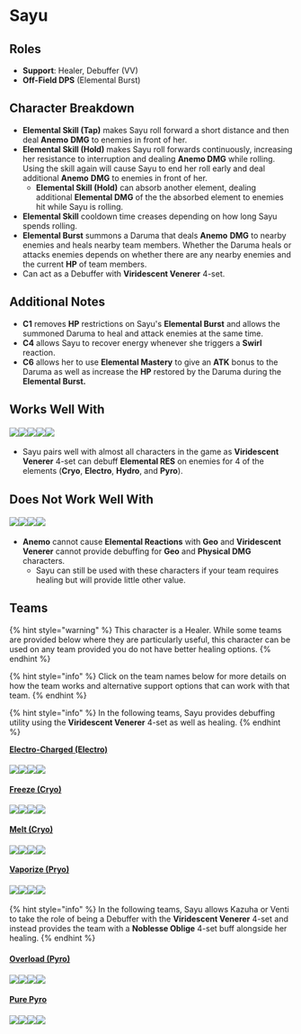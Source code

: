 # Sayu

## Roles

* **Support**: Healer, Debuffer (VV)
* **Off-Field DPS** (Elemental Burst)

## Character Breakdown

* **Elemental Skill (Tap)** makes Sayu roll forward a short distance and then deal **Anemo** **DMG** to enemies in front of her.
* **Elemental Skill (Hold)** makes Sayu roll forwards continuously, increasing her resistance to interruption and dealing **Anemo DMG** while rolling. Using the skill again will cause Sayu to end her roll early and deal additional **Anemo** **DMG** to enemies in front of her.
  * **Elemental Skill (Hold)** can absorb another element, dealing additional **Elemental DMG** of the the absorbed element to enemies hit while Sayu is rolling.
* **Elemental Skill** cooldown time creases depending on how long Sayu spends rolling.
* **Elemental Burst** summons a Daruma that deals **Anemo** **DMG** to nearby enemies and heals nearby team members. Whether the Daruma heals or attacks enemies depends on whether there are any nearby enemies and the current **HP** of team members.
* Can act as a Debuffer with **Viridescent Venerer** 4-set.

## Additional Notes

* **C1** removes **HP** restrictions on Sayu's **Elemental Burst** and allows the summoned Daruma to heal and attack enemies at the same time.
* **C4** allows Sayu to recover energy whenever she triggers a **Swirl** reaction.
* **C6** allows her to use **Elemental Mastery** to give an **ATK** bonus to the Daruma as well as increase the **HP** restored by the Daruma during the **Elemental Burst.**

## Works Well With

#### ![](../../.gitbook/assets/Element\_Anemo.webp)![](../../.gitbook/assets/Element\_Cryo.webp)![](../../.gitbook/assets/Element\_Electro.webp)![](../../.gitbook/assets/Element\_Hydro.webp)![](../../.gitbook/assets/Element\_Pyro.webp)

* Sayu pairs well with almost all characters in the game as **Viridescent Venerer** 4-set can debuff **Elemental RES** on enemies for 4 of the elements (**Cryo**, **Electro**, **Hydro**, and **Pyro**).

## Does Not Work Well With

#### ![](../../.gitbook/assets/Element\_Geo.webp)![](../../.gitbook/assets/ui\_avataricon\_eula.png)![](../../.gitbook/assets/ui\_avataricon\_razor.png)![](../../.gitbook/assets/ui\_avataricon\_xinyan.png)

* **Anemo** cannot cause **Elemental Reactions** with **Geo** and **Viridescent Venerer** cannot provide debuffing for **Geo** and **Physical DMG** characters.
  * Sayu can still be used with these characters if your team requires healing but will provide little other value.

## Teams

{% hint style="warning" %}
This character is a Healer. While some teams are provided below where they are particularly useful, this character can be used on any team provided you do not have better healing options.
{% endhint %}

{% hint style="info" %}
Click on the team names below for more details on how the team works and alternative support options that can work with that team.
{% endhint %}

{% hint style="info" %}
In the following teams, Sayu provides debuffing utility using the **Viridescent Venerer** 4-set as well as healing.
{% endhint %}

[**Electro-Charged (Electro)**](../../teams/electro-charged.md)

#### ![](../../.gitbook/assets/ui\_avataricon\_keqing.png)![](../../.gitbook/assets/ui\_avataricon\_xingqiu.png)![](../../.gitbook/assets/ui\_avataricon\_fischl.png)![](../../.gitbook/assets/ui\_avataricon\_sayu.png)

[**Freeze (Cryo)**](../../teams/freeze.md)

#### ![](../../.gitbook/assets/ui\_avataricon\_ayaka.png)![](../../.gitbook/assets/ui\_avataricon\_mona.png)![](../../.gitbook/assets/ui\_avataricon\_rosaria.png)![](../../.gitbook/assets/ui\_avataricon\_sayu.png)

[**Melt (Cryo)**](../../teams/reverse-melt.md)

#### ![](../../.gitbook/assets/ui\_avataricon\_rosaria.png)![](../../.gitbook/assets/ui\_avataricon\_kaeya.png)![](../../.gitbook/assets/ui\_avataricon\_bennett.png)![](../../.gitbook/assets/ui\_avataricon\_sayu.png)

[**Vaporize (Pryo)**](../../teams/reverse-vaporize.md)

#### ![](../../.gitbook/assets/ui\_avataricon\_hutao.png)![](../../.gitbook/assets/ui\_avataricon\_xingqiu.png)![](../../.gitbook/assets/ui\_avataricon\_ayaka.png)![](../../.gitbook/assets/ui\_avataricon\_sayu.png)

{% hint style="info" %}
In the following teams, Sayu allows Kazuha or Venti to take the role of being a Debuffer with the **Viridescent Venerer** 4-set and instead provides the team with a **Noblesse Oblige** 4-set buff alongside her healing.
{% endhint %}

#### [Overload (Pyro)](../../teams/overload.md)

#### ![](../../.gitbook/assets/ui\_avataricon\_klee.png)![](../../.gitbook/assets/ui\_avataricon\_fischl.png)![](../../.gitbook/assets/ui\_avataricon\_venti.png)![](../../.gitbook/assets/ui\_avataricon\_sayu.png)

#### [Pure Pyro](../../teams/pure-pyro.md)

#### ![](../../.gitbook/assets/ui\_avataricon\_xiangling.png)![](../../.gitbook/assets/ui\_avataricon\_bennett.png)![](../../.gitbook/assets/ui\_avataricon\_kazuha.png)![](../../.gitbook/assets/ui\_avataricon\_sayu.png)
